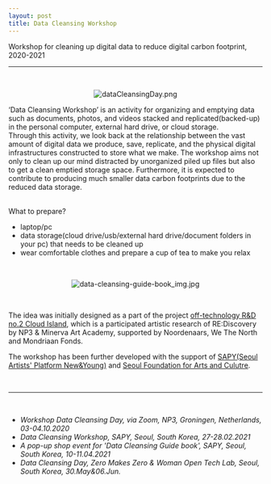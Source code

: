 ```yaml
---
layout: post
title: Data Cleansing Workshop
---
```


Workshop for cleaning up digital data to reduce digital carbon footprint, 2020-2021

***

<br/>
<div><p align="middle">
<img class="img_horizontal" src="{{ site.baseurl }}/img/work_footage/dataCleansingDay.png" alt="dataCleansingDay.png" title="workshop Data Cleansing Day image"/>
</p></div>

>
‘Data Cleansing Workshop’ is an activity for organizing and emptying data such as documents, photos, and videos stacked and replicated(backed-up) in the personal computer, external hard drive, or cloud storage.<br/>
Through this activity, we look back at the relationship between the vast amount of digital data we produce, save, replicate, and the physical digital infrastructures constructed to store what we make. The workshop aims not only to clean up our mind distracted by unorganized piled up files but also to get a clean emptied storage space. Furthermore, it is expected to contribute to producing much smaller data carbon footprints due to the reduced data storage.<br/>

<br/>
<div>
What to prepare?
<ul>
<li>laptop/pc</li>
<li>data storage(cloud drive/usb/external hard drive/document folders in your pc) that needs to be cleaned up</li>
<li>wear comfortable clothes and prepare a cup of tea to make you relax</li>
</ul>

<br/>
<div><p align="middle">
<img class="img_horizontal" src="{{ site.baseurl }}/img/work_footage/dcgb-pm-img.jpg" alt="data-cleansing-guide-book_img.jpg" title="data cleansing guide book image"/>
</p></div>

<br/>
<p>
The idea was initially designed as a part of the project <a href="https://off-technology.website/cloudisland/" target="blank">off-technology R&D no.2 Cloud Island</a>, which is a participated artistic research of RE:Discovery by NP3 & Minerva Art Academy, supported by Noordenaars, We The North and Mondriaan Fonds.<br></p>
<p>
The workshop has been further developed with the support of <a href="http://www.sapy.kr/" target="blank">SAPY(Seoul Artists' Platform New&Young)</a> and <a href="https://www.sfac.or.kr/index.do" target="blank">Seoul Foundation for Arts and Culutre</a>.<br>
</p>

</div>
<br/>

***

<br/>
<ul>
<li><i>Workshop Data Cleansing Day, via Zoom, NP3, Groningen, Netherlands, 03-04.10.2020</i></li>
<li><i>Data Cleansing Workshop, SAPY, Seoul, South Korea, 27-28.02.2021</i></li>
<li><i>A pop-up shop event for 'Data Cleansing Guide book', SAPY, Seoul, South Korea, 10-11.04.2021</i></li>
<li>
<i>Data Cleansing Day, Zero Makes Zero & Woman Open Tech Lab, Seoul, South Korea, 30.May&06.Jun.</i></li>
</ul>


<br/><br/><br/>
